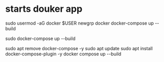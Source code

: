 <!--  -->
# starts douker app
sudo usermod -aG docker $USER
newgrp docker
docker-compose up --build

sudo docker-compose up --build


sudo apt remove docker-compose -y
sudo apt update
sudo apt install docker-compose-plugin -y
docker compose up --build
